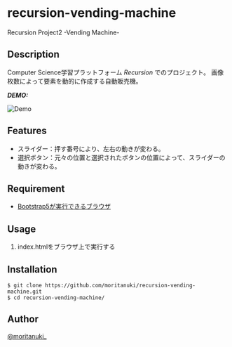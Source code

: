 # recursion-vending-machine
Recursion Project2 -Vending Machine-

## Description
 
Computer Science学習プラットフォーム *Recursion* でのプロジェクト。
画像枚数によって要素を動的に作成する自動販売機。
 
***DEMO:***
 
![Demo](https://raw.github.com/wiki/moritanuki/recursion-vending-machine/images/vending-machine_demo.gif)
 
## Features
 
- スライダー：押す番号により、左右の動きが変わる。
- 選択ボタン：元々の位置と選択されたボタンの位置によって、スライダーの動きが変わる。
 
## Requirement
 
- [Bootstrap5が実行できるブラウザ](https://github.com/twbs/bootstrap/blob/v5.0.0-beta1/.browserslistrc)
 
## Usage
 
1. index.htmlをブラウザ上で実行する
 
## Installation
 
```
$ git clone https://github.com/moritanuki/recursion-vending-machine.git
$ cd recursion-vending-machine/
```
 
## Author
 
[@moritanuki_](https://twitter.com/moritanuki_)